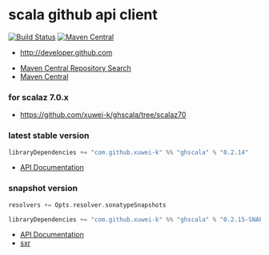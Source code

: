 # scala github api client

[![Build Status](https://secure.travis-ci.org/xuwei-k/ghscala.png)](http://travis-ci.org/xuwei-k/ghscala)
[![Maven Central](https://maven-badges.herokuapp.com/maven-central/com.github.xuwei-k/ghscala_2.11/badge.svg)](https://maven-badges.herokuapp.com/maven-central/com.github.xuwei-k/ghscala_2.11)


* http://developer.github.com


- [Maven Central Repository Search](http://search.maven.org/#search%7Cga%7C1%7Cg%3A%22com.github.xuwei-k%22%20AND%20a%3A%22ghscala_2.11%22)
- [Maven Central](http://repo1.maven.org/maven2/com/github/xuwei-k/)


### for scalaz 7.0.x
- <https://github.com/xuwei-k/ghscala/tree/scalaz70>


### latest stable version

```scala
libraryDependencies += "com.github.xuwei-k" %% "ghscala" % "0.2.14"
```

- [API Documentation](https://oss.sonatype.org/service/local/repositories/releases/archive/com/github/xuwei-k/ghscala_2.10/0.2.14/ghscala_2.10-0.2.14-javadoc.jar/!/index.html)


### snapshot version

```scala
resolvers += Opts.resolver.sonatypeSnapshots

libraryDependencies += "com.github.xuwei-k" %% "ghscala" % "0.2.15-SNAPSHOT"
```

- [API Documentation](https://oss.sonatype.org/service/local/repositories/snapshots/archive/com/github/xuwei-k/ghscala_2.10/0.2.15-SNAPSHOT/ghscala_2.10-0.2.15-SNAPSHOT-javadoc.jar/!/index.html)
- [sxr](https://oss.sonatype.org/service/local/repositories/snapshots/archive/com/github/xuwei-k/ghscala_2.10/0.2.15-SNAPSHOT/ghscala_2.10-0.2.15-SNAPSHOT-sxr.jar/!/index.html)
